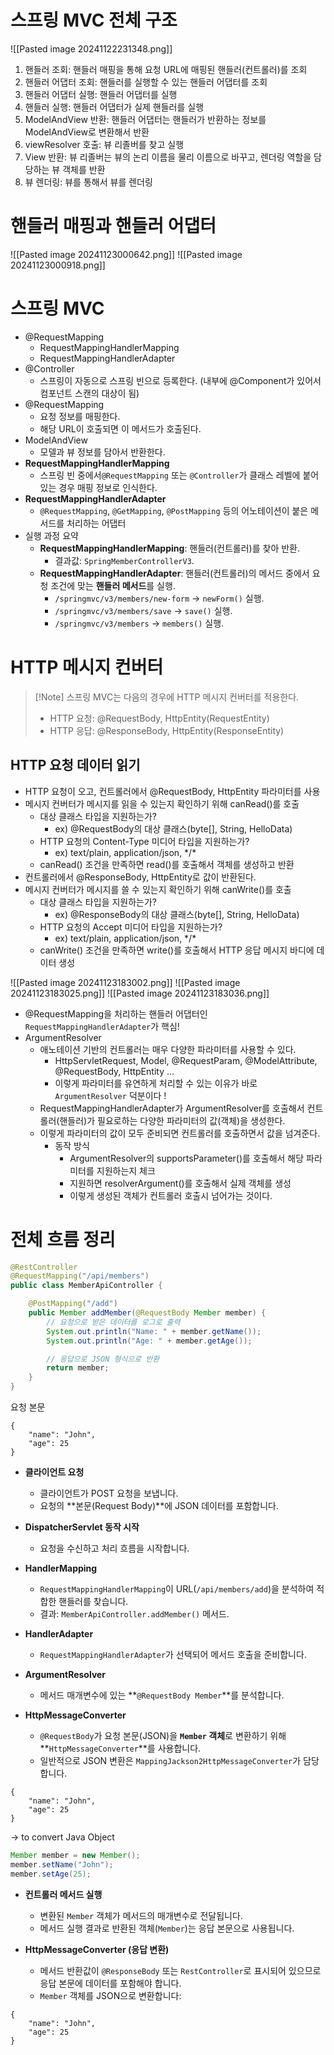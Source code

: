 # 스프링 MVC 전체 구조
![[Pasted image 20241122231348.png]]
1. 핸들러 조회: 핸들러 매핑을 통해 요청 URL에 매핑된 핸들러(컨트롤러)를 조회
2. 핸들러 어댑터 조회: 핸들러를 실행할 수 있는 핸들러 어댑터를 조회
3. 핸들러 어댑터 실행: 핸들러 어댑터를 실행
4. 핸들러 실행: 핸들러 어댑터가 실제 핸들러를 실행
5. ModelAndView 반환: 핸들러 어댑터는 핸들러가 반환하는 정보를 ModelAndView로 변환해서 반환
6. viewResolver 호출: 뷰 리졸버를 찾고 실행
7. View 반환: 뷰 리졸버는 뷰의 논리 이름을 물리 이름으로 바꾸고, 렌더링 역할을 담당하는 뷰 객체를 반환
8. 뷰 렌더링: 뷰를 통해서 뷰를 렌더링

# 핸들러 매핑과 핸들러 어댑터
![[Pasted image 20241123000642.png]]
![[Pasted image 20241123000918.png]]


# 스프링 MVC

- @RequestMapping
	- RequestMappingHandlerMapping
	- RequestMappingHandlerAdapter
- @Controller
	- 스프링이 자동으로 스프링 빈으로 등록한다.
	  (내부에 @Component가 있어서 컴포넌트 스캔의 대상이 됨)
- @RequestMapping
	- 요청 정보를 매핑한다.
	- 해당 URL이 호출되면 이 메서드가 호출된다.
- ModelAndView
	- 모델과 뷰 정보를 담아서 반환한다.
- **RequestMappingHandlerMapping**
	- 스프링 빈 중에서`@RequestMapping` 또는 `@Controller`가 클래스 레벨에 붙어 있는 경우 매핑 정보로 인식한다.
- **RequestMappingHandlerAdapter**
	- `@RequestMapping`, `@GetMapping`, `@PostMapping` 등의 어노테이션이 붙은 메서드를 처리하는 어댑터
- 실행 과정 요약
	- **RequestMappingHandlerMapping**: 핸들러(컨트롤러)를 찾아 반환.
	    - 결과값: `SpringMemberControllerV3`.
	- **RequestMappingHandlerAdapter**: 핸들러(컨트롤러)의 메서드 중에서 요청 조건에 맞는 **핸들러 메서드**를 실행.
	    - `/springmvc/v3/members/new-form` → `newForm()` 실행.
		- `/springmvc/v3/members/save` → `save()` 실행.
		- `/springmvc/v3/members` → `members()` 실행.


# HTTP 메시지 컨버터
>[!Note] 스프링 MVC는 다음의 경우에 HTTP 메시지 컨버터를 적용한다.
>- HTTP 요청: @RequestBody, HttpEntity(RequestEntity)
>- HTTP 응답: @ResponseBody, HttpEntity(ResponseEntity)

## HTTP 요청 데이터 읽기
- HTTP 요청이 오고, 컨트롤러에서 @RequestBody, HttpEntity 파라미터를 사용
- 메시지 컨버터가 메시지를 읽을 수 있는지 확인하기 위해 canRead()를 호출
	- 대상 클래스 타입을 지원하는가?
		- ex) @RequestBody의 대상 클래스(byte[], String, HelloData)
	- HTTP 요청의 Content-Type 미디어 타입을 지원하는가?
		- ex) text/plain, application/json, \*/*
	- canRead() 조건을 만족하면 read()를 호출해서 객체를 생성하고 반환
- 컨트롤러에서 @ResponseBody, HttpEntity로 값이 반환된다.
- 메시지 컨버터가 메시지를 쓸 수 있는지 확인하기 위해 canWrite()를 호출
	- 대상 클래스 타입을 지원하는가?
		- ex) @ResponseBody의 대상 클래스(byte[], String, HelloData)
	- HTTP 요청의 Accept 미디어 타입을 지원하는가?
		- ex) text/plain, application/json, \*/*
	- canWrite() 조건을 만족하면 write()를 호출해서 HTTP 응답 메시지 바디에 데이터 생성

![[Pasted image 20241123183002.png]]
![[Pasted image 20241123183025.png]]
![[Pasted image 20241123183036.png]]

- @RequestMapping을 처리하는 핸들러 어댑터인 `RequestMappingHandlerAdapter`가 핵심!
- ArgumentResolver
	- 애노테이션 기반의 컨트롤러는 매우 다양한 파라미터를 사용할 수 있다.
		- HttpServletRequest, Model, @RequestParam, @ModelAttribute,
		  @RequestBody, HttpEntity ...
		- 이렇게 파라미터를 유연하게 처리할 수 있는 이유가 바로 `ArgumentResolver` 덕분이다 !
	- RequestMappingHandlerAdapter가 ArgumentResolver를 호출해서 컨트롤러(핸들러)가 필요로하는 다양한 파라미터의 값(객체)을 생성한다.
	- 이렇게 파라미터의 값이 모두 준비되면 컨트롤러를 호출하면서 값을 넘겨준다.
		- 동작 방식
			- ArgumentResolver의 supportsParameter()를 호출해서 해당 파라미터를 지원하는지 체크
			- 지원하면 resolverArgument()를 호출해서 실제 객체를 생성
			- 이렇게 생성된 객체가 컨트롤러 호출시 넘어가는 것이다.


# 전체 흐름 정리
```java
@RestController
@RequestMapping("/api/members")
public class MemberApiController {

    @PostMapping("/add")
    public Member addMember(@RequestBody Member member) {
        // 요청으로 받은 데이터를 로그로 출력
        System.out.println("Name: " + member.getName());
        System.out.println("Age: " + member.getAge());

        // 응답으로 JSON 형식으로 반환
        return member;
    }
}

```

요청 본문
```
{
    "name": "John",
    "age": 25
}
```

- **클라이언트 요청**
    
    - 클라이언트가 POST 요청을 보냅니다.
    - 요청의 **본문(Request Body)**에 JSON 데이터를 포함합니다.
- **DispatcherServlet 동작 시작**
    
    - 요청을 수신하고 처리 흐름을 시작합니다.
- **HandlerMapping**
    
    - `RequestMappingHandlerMapping`이 URL(`/api/members/add`)을 분석하여 적합한 핸들러를 찾습니다.
    - 결과: `MemberApiController.addMember()` 메서드.
- **HandlerAdapter**
    
    - `RequestMappingHandlerAdapter`가 선택되어 메서드 호출을 준비합니다.
- **ArgumentResolver**
    
    - 메서드 매개변수에 있는 **`@RequestBody Member`**를 분석합니다.
- **HttpMessageConverter**
    
    - `@RequestBody`가 요청 본문(JSON)을 **`Member` 객체**로 변환하기 위해 **`HttpMessageConverter`**를 사용합니다.
    - 일반적으로 JSON 변환은 `MappingJackson2HttpMessageConverter`가 담당합니다.
```
{
    "name": "John",
    "age": 25
}
```
-> to convert Java Object
```java
Member member = new Member();
member.setName("John");
member.setAge(25);
```
- **컨트롤러 메서드 실행**
    
    - 변환된 `Member` 객체가 메서드의 매개변수로 전달됩니다.
    - 메서드 실행 결과로 반환된 객체(`Member`)는 응답 본문으로 사용됩니다.
- **HttpMessageConverter (응답 변환)**
    
    - 메서드 반환값이 `@ResponseBody` 또는 `RestController`로 표시되어 있으므로 응답 본문에 데이터를 포함해야 합니다.
    - `Member` 객체를 JSON으로 변환합니다:
```
{
    "name": "John",
    "age": 25
}

```